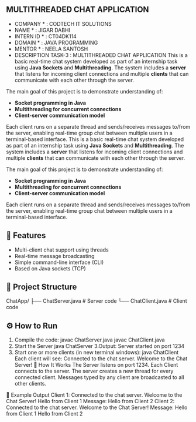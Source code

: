 ## MULTITHREADED CHAT APPLICATION
* COMPANY * : CODTECH IT SOLUTIONS
* NAME * : JIGAR DABHI
* INTERN ID * : CT04DK114
* DOMAIN * : JAVA PROGRAMMING
* MENTOR * : NEELA SANTOSH
* DESCRIPTION TASK-3 : MULTITHREADED CHAT APPLICATION
  This is a basic real-time chat system developed as part of an internship task using **Java Sockets** and **Multithreading**.
  The system includes a **server** that listens for incoming client connections and multiple **clients** that can communicate with each other through the server.

The main goal of this project is to demonstrate understanding of:
- **Socket programming in Java**
- **Multithreading for concurrent connections**
- **Client-server communication model**

Each client runs on a separate thread and sends/receives messages to/from the server, enabling real-time group chat between multiple users in a terminal-based interface.
This is a basic real-time chat system developed as part of an internship task using **Java Sockets** and **Multithreading**. The system includes a **server** that listens for incoming client connections and multiple **clients** that can communicate with each other through the server.

The main goal of this project is to demonstrate understanding of:
- **Socket programming in Java**
- **Multithreading for concurrent connections**
- **Client-server communication model**

Each client runs on a separate thread and sends/receives messages to/from the server, enabling real-time group chat between multiple users in a terminal-based interface.

## 🚀 Features

- Multi-client chat support using threads  
- Real-time message broadcasting  
- Simple command-line interface (CLI)  
- Based on Java sockets (TCP)

## 🧱 Project Structure
ChatApp/
├── ChatServer.java # Server code
└── ChatClient.java # Client code

## ⚙️ How to Run
 1. Compile the code:
javac ChatServer.java
javac ChatClient.java
 2. Start the Server
java ChatServer
 3.Output:
Server started on port 1234
 4. Start one or more clients (in new terminal windows):
java ChatClient
Each client will see:
Connected to the chat server.
Welcome to the Chat Server!
💬 How It Works
The Server listens on port 1234.
Each Client connects to the server.
The server creates a new thread for every connected client.
Messages typed by any client are broadcasted to all other clients.

📸 Example Output
Client 1:
Connected to the chat server.
Welcome to the Chat Server!
Hello from Client 1
Message: Hello from Client 2
Client 2:
Connected to the chat server.
Welcome to the Chat Server!
Message: Hello from Client 1
Hello from Client 2

